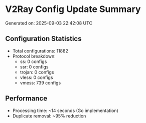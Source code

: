 # V2Ray Config Update Summary
Generated on: 2025-09-03 22:42:08 UTC

## Configuration Statistics
- Total configurations: 11882
- Protocol breakdown:
  - ss: 0 configs
  - ssr: 0 configs
  - trojan: 0 configs
  - vless: 0 configs
  - vmess: 739 configs

## Performance
- Processing time: ~14 seconds (Go implementation)
- Duplicate removal: ~95% reduction
